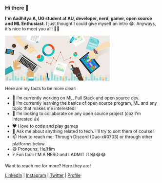 ### Hi there 👋

<!--
**echo-864/echo-864** is a ✨ _special_ ✨ repository because its `README.md` (this file) appears on your GitHub profile.

Here are some ideas to get you started:

-->

**I'm Aadhitya A, UG student at AU, developer, nerd, gamer, open source and ML Enthusiast.** I just thought I could give myself an intro 😂. Anyways, it's nice to meet you all! 👋👋

![Img art](./download.jpeg)

Here are my facts to be more clear:
- 🔭 I’m currently working on ML, Full Stack and open source dev. 
- 🌱 I’m currently learning the basics of open source program, ML and any topic that makes me interested!
- 👯 I’m looking to collaborate on any open source project (coz I'm interested 👍) 
- ❤️ I love to code and play games 
- 💬 Ask me about anything related to tech. I'll try to sort them of course!
- 📫 How to reach me: Through Discord (Duo-x#0703) or through other platforms below. 
- 😄 Pronouns: He/Him
- ⚡ Fun fact: I'M A NERD and I ADMIT IT!😂😂😂

Want to reach me for more? Here they are!

[LinkedIn](https://linkedin.com/in/aadhitya-a-5549781a3) | [Instagram](https://instagram.com/kryo_x27) | [Twitter](https://twitter.com/KryoX86_64) | [Profile](https://kryome.carrd.co)


